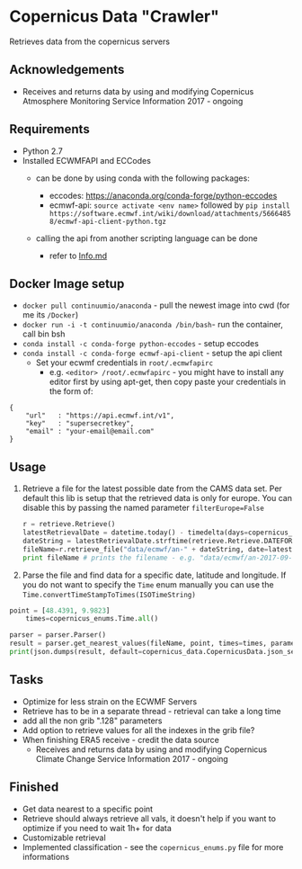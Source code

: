 # Copernicus Data "Crawler"

Retrieves data from the copernicus servers

## Acknowledgements
- Receives and returns data by using and modifying Copernicus Atmosphere Monitoring Service Information 2017 -  ongoing

## Requirements
- Python 2.7
- Installed ECWMFAPI and ECCodes
    - can be done by using conda with the following packages: 
        - eccodes: https://anaconda.org/conda-forge/python-eccodes
        - ecmwf-api: `source activate <env name>` 
        followed by `pip install https://software.ecmwf.int/wiki/download/attachments/56664858/ecmwf-api-client-python.tgz`
   
   - calling the api from another scripting language can be done
        - refer to [Info.md](/doc/info.md)
        
## Docker Image setup
- `docker pull continuumio/anaconda` - pull the newest image into cwd (for me its `/Docker`)
- `docker run -i -t continuumio/anaconda /bin/bash`- run the container, call bin bsh
- `conda install -c conda-forge python-eccodes` - setup eccodes
- `conda install -c conda-forge ecmwf-api-client` - setup the api client
    - Set your ecwmf credentials in `root/.ecmwfapirc`
        - e.g. `<editor> /root/.ecmwfapirc` - you might have to install any editor first by using apt-get, then copy paste your credentials in the form of:
```
{
    "url"   : "https://api.ecmwf.int/v1",
    "key"   : "supersecretkey",
    "email" : "your-email@email.com"
}
```

## Usage
1. Retrieve a file for the latest possible date from the CAMS data set. Per default this lib is setup that the retrieved data is only for europe. You can disable this by passing the named parameter `filterEurope=False`
    ```python
    r = retrieve.Retrieve()
    latestRetrievalDate = datetime.today() - timedelta(days=copernicus_enums.DataSets.CAMS.value['delayDays'])
    dateString = latestRetrievalDate.strftime(retrieve.Retrieve.DATEFORMAT)
    fileName=r.retrieve_file("data/ecmwf/an-" + dateString, date=latestRetrievalDate, dataType=copernicus_enums.DataType.ANALYSIS)
    print fileName # prints the filename - e.g. "data/ecmwf/an-2017-09-13.grib"
    ```
2. Parse the file and find data for a specific date, latitude and longitude. If you do not want to specify the `Time` enum manually you can use the `Time.convertTimeStampToTimes(ISOTimeString)`
```python
point = [48.4391, 9.9823]  
    times=copernicus_enums.Time.all()

parser = parser.Parser()
result = parser.get_nearest_values(fileName, point, times=times, parameters=copernicus_enums.ParameterCAMS.all()) # specify your params in an array as named parameter here. Default is all.
print(json.dumps(result, default=copernicus_data.CopernicusData.json_serial, indent=2)) # Output the data as json.
```

## Tasks
- Optimize for less strain on the ECWMF Servers
- Retrieve has to be in a separate thread - retrieval can take a long time
- add all the non grib ".128" parameters
- Add option to retrieve values for all the indexes in the grib file?
- When finishing ERA5 receive - credit the data source
    - Receives and returns data by using and modifying Copernicus Climate Change Service Information 2017 -  ongoing

## Finished
- Get data nearest to a specific point
- Retrieve should always retrieve all vals, it doesn't help if you want to optimize if you need to wait 1h+ for data
- Customizable retrieval
- Implemented classification - see the `copernicus_enums.py` file for more informations
